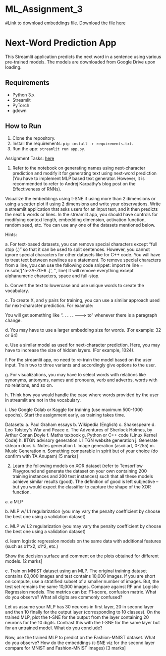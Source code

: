 # ML_Assignment_3
#Link to download embeddings file.
Download the file [here](https://drive.google.com/drive/folders/117AjvnNhH-Zg7qlyf0wHcV-k2qWyjOMw?usp=sharing)

# Next-Word Prediction App

This Streamlit application predicts the next word in a sentence using various pre-trained models. The models are downloaded from Google Drive upon loading.

## Requirements

- Python 3.x
- Streamlit
- PyTorch
- gdown

## How to Run

1. Clone the repository.
2. Install the requirements: `pip install -r requirements.txt`.
3. Run the app: `streamlit run app.py`.

Assignment Tasks: [here](https://docs.google.com/document/d/1yBnpSjja3iZNH-6iB2l4AlksyQg6v3cQesYzJYfQr9o/edit?usp=sharing)

1. Refer to the notebook on generating names using next-character prediction and modify it
for generating text using next-word prediction (You have to implement MLP based text
generator. However, it is recommended to refer to Andrej Karpathy’s blog post on the
Effectiveness of RNNs).

  Visualize the embeddings using t-SNE if using more than 2 dimensions or using a
  scatter plot if using 2 dimensions and write your observations. Write a streamlit
  application that asks users for an input text, and it then predicts the next k words or
  lines. In the streamlit app, you should have controls for modifying context length,
  embedding dimension, activation function, random seed, etc. You can use any one of the
  datasets mentioned below.

  Hints:
  
  a. For text-based datasets, you can remove special characters except “full stop (.)”
  so that it can be used to split sentences. However, you cannot ignore special
  characters for other datasets like for C++ code. You will have to treat text
  between newlines as a statement. To remove special characters from a line, you
  can use the following code snippet:
  import re
  line = re.sub('[^a-zA-Z0-9 \.]', '', line)
  It will remove everything except alphanumeric characters, space and full-stop.
  
  b. Convert the text to lowercase and use unique words to create the vocabulary.
  
  c. To create X, and y pairs for training, you can use a similar approach used for
  next-character prediction. For example:
  
  You will get something like “. . . . . ---> to” whenever there is a paragraph change.
  
  d. You may have to use a larger embedding size for words. (For example: 32 or 64)
  
  e. Use a similar model as used for next-character prediction. Here, you may have to
  increase the size of hidden layers. (For example, 1024).
  
  f. For the streamlit app, no need to re-train the model based on the user input.
  Train two to three variants and accordingly give options to the user.
  
  g. For visualizations, you may have to select words with relations like synonyms,
  antonyms, names and pronouns, verb and adverbs, words with no relations, and
  so on.
  
  h. Think how you would handle the case where words provided by the user in
  streamlit are not in the vocabulary.
  
  i. Use Google Colab or Kaggle for training (use maximum 500-1000 epochs). Start
  the assignment early, as training takes time.
  
  Datasets:
  a. Paul Graham essays
  b. Wikipedia (English)
  c. Shakespeare
  d. Leo Tolstoy's War and Peace
  e. The Adventures of Sherlock Holmes, by Arthur Conan Doyle
  f. Maths texbook
  g. Python or C++ code (Linux Kernel Code)
  h. IITGN advisory generation
  i. IITGN website generation
  j. Generate sklearn docs
  k. Notes generation
  l. Image generation (ascii art, 0-255)
  m. Music Generation
  n. Something comparable in spirit but of your choice (do confirm with TA Anupam)
  [5 marks]

2. Learn the following models on XOR dataset (refer to Tensorflow Playground and
generate the dataset on your own containing 200 training instances and 200 test
instances) such that all these models achieve similar results (good). The definition of
good is left subjective – but you would expect the classifier to capture the shape of the
XOR function.

  a. a MLP
  
  b. MLP w/ L1 regularization (you may vary the penalty coefficient by choose the
  best one using a validation dataset)
  
  c. MLP w/ L2 regularization (you may vary the penalty coefficient by choose the
  best one using a validation dataset)
  
  d. learn logistic regression models on the same data with additional features (such
  as x1*x2, x1^2, etc.)
  
  Show the decision surface and comment on the plots obtained for different
  models. [2 marks]

c. Train on MNIST dataset using an MLP. The original training dataset contains 60,000
images and test contains 10,000 images. If you are short on compute, use a stratified
subset of a smaller number of images. But, the test set remains the same 10,000
images. Compare against RF and Logistic Regression models. The metrics can be:
F1-score, confusion matrix. What do you observe? What all digits are commonly
confused?

  Let us assume your MLP has 30 neurons in first layer, 20 in second layer and then 10 finally for
  the output layer (corresponding to 10 classes). On the trained MLP, plot the t-SNE for the output
  from the layer containing 20 neurons for the 10 digits. Contrast this with the t-SNE for the same
  layer but for an untrained model. What do you conclude?
  
  Now, use the trained MLP to predict on the Fashion-MNIST dataset. What do you observe?
  How do the embeddings (t-SNE viz for the second layer compare for MNIST and
  Fashion-MNIST images) [3 marks]



